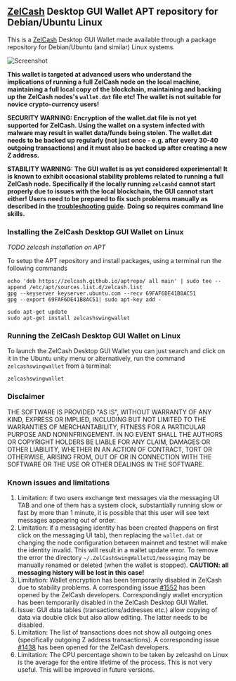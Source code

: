 ## [ZelCash](https://zel.cash/) Desktop GUI Wallet APT repository for Debian/Ubuntu Linux

This is a [ZelCash](https://zel.cash/) Desktop GUI Wallet made available through a package repository
for Debian/Ubuntu (and similar) Linux systems.

![Screenshot](zelcashwallet.png "Main Window")

**This wallet is targeted at advanced users who understand the implications of running a full ZelCash node on**
**the local machine, maintaining a full local copy of the blockchain, maintaining and backing up the**
**ZelCash nodes's `wallet.dat` file etc! The wallet is not suitable for novice crypto-currency users!**

**SECURITY WARNING: Encryption of the wallet.dat file is not yet supported for ZelCash. Using the wallet** 
**on a system infected with malware may result in wallet data/funds being stolen. The**
**wallet.dat needs to be backed up regularly (not just once - e.g. after every 30-40**
**outgoing transactions) and it must also be backed up after creating a new Z address.**

**STABILITY WARNING: The GUI wallet is as yet considered experimental! It is known to exhibit occasional stability problems related to running a full ZelCash node.**
**Specifically if the locally running `zelcashd` cannot start properly due to issues with the local blockchain, the GUI cannot start either!**
**Users need to be prepared to fix such problems manually as described in the [troubleshooting guide](TroubleshootingGuide.md).**
**Doing so requires command line skills.**

### Installing the ZelCash Desktop GUI Wallet on Linux
*TODO zelcash installation on APT*

To setup the APT repository and install packages, using a terminal run the following commands 
```
echo 'deb https://zelcash.github.io/aptrepo/ all main' | sudo tee --append /etc/apt/sources.list.d/zelcash.list
gpg --keyserver keyserver.ubuntu.com --recv 69FAF6DE41B8AC51
gpg --export 69FAF6DE41B8AC51| sudo apt-key add -

sudo apt-get update
sudo apt-get install zelcashswingwallet
```
   
### Running the ZelCash Desktop GUI Wallet on Linux

To launch the ZelCash Desktop GUI Wallet you can just search and click on it in the Ubuntu unity menu or alternatively, run the command `zelcashswingwallet` from a terminal:
```
zelcashswingwallet
```

### Disclaimer

THE SOFTWARE IS PROVIDED "AS IS", WITHOUT WARRANTY OF ANY KIND, EXPRESS OR
IMPLIED, INCLUDING BUT NOT LIMITED TO THE WARRANTIES OF MERCHANTABILITY,
FITNESS FOR A PARTICULAR PURPOSE AND NONINFRINGEMENT. IN NO EVENT SHALL THE
AUTHORS OR COPYRIGHT HOLDERS BE LIABLE FOR ANY CLAIM, DAMAGES OR OTHER
LIABILITY, WHETHER IN AN ACTION OF CONTRACT, TORT OR OTHERWISE, ARISING FROM,
OUT OF OR IN CONNECTION WITH THE SOFTWARE OR THE USE OR OTHER DEALINGS IN THE
SOFTWARE.

### Known issues and limitations
1. Limitation: if two users exchange text messages via the messaging UI TAB and one of them has a system clock, substantially running slow or fast by more than 1 minute, it is possible that this user will see text messages appearing out of order. 
1. Limitation: if a messaging identity has been created (happens on first click on the messaging UI tab), then replacing the `wallet.dat` or changing the node configuration between mainnet and testnet will make the identity invalid. This will result in a wallet update error. To remove the error the directory `~/.ZelCashSwingWalletUI/messaging` may be manually renamed or deleted (when the wallet is stopped). **CAUTION: all messaging history will be lost in this case!**
1. Limitation: Wallet encryption has been temporarily disabled in ZelCash due to stability problems. A corresponding issue 
[#1552](https://github.com/zelcash/zelcash/issues/1552) has been opened by the ZelCash developers. Correspondingly
wallet encryption has been temporarily disabled in the ZelCash Desktop GUI Wallet.
1. Issue: GUI data tables (transactions/addresses etc.) allow copying of data via double click but also allow editing. 
The latter needs to be disabled. 
1. Limitation: The list of transactions does not show all outgoing ones (specifically outgoing Z address 
transactions). A corresponding issue [#1438](https://github.com/zelcash/zelcash/issues/1438) has been opened 
for the ZelCash developers. 
1. Limitation: The CPU percentage shown to be taken by zelcashd on Linux is the average for the entire lifetime 
of the process. This is not very useful. This will be improved in future versions.